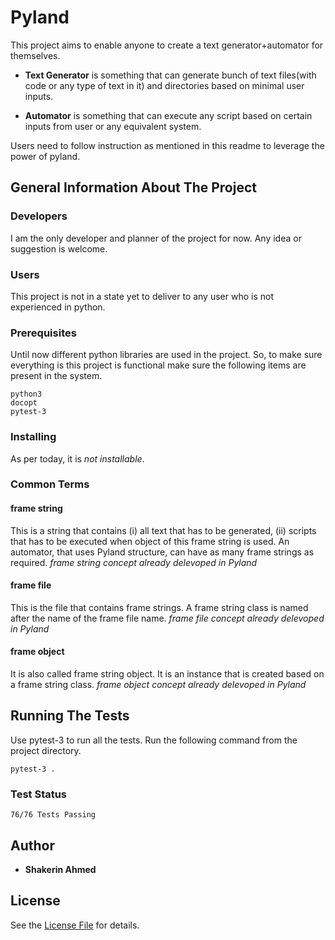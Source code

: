 # Pyland
This project aims to enable anyone to create a text generator+automator for themselves.

* **Text Generator** is something that can generate bunch of text files(with code or any 
type of text in it) and directories based on minimal user inputs.

* **Automator** is something that can execute any script based on certain inputs from
user or any equivalent system.

Users need to follow instruction as mentioned in this readme to leverage the power of pyland.

## General Information About The Project

### Developers
I am the only developer and planner of the project for now. Any idea or suggestion is welcome.

### Users
This project is not in a state yet to deliver to any user who is not experienced in python.

### Prerequisites
Until now different python libraries are used in the project. So, to make sure everything
is this project is functional make sure the following items are present in the system.

```
python3
docopt
pytest-3
```

### Installing

As per today, it is *not installable*.

### Common Terms

#### frame string
This is a string that contains (i) all text that has to be generated, (ii) scripts that
has to be executed when object of this frame string is used.
An automator, that uses Pyland structure, can have as many frame strings as required.
*frame string concept already delevoped in Pyland*

#### frame file
This is the file that contains frame strings. A frame string class is named after the
name of the frame file name.
*frame file concept already delevoped in Pyland*

#### frame object
It is also called frame string object. It is an instance that is created based on a 
frame string class.
*frame object concept already delevoped in Pyland*


## Running The Tests

Use pytest-3 to run all the tests. Run the following command from the project directory.
```
pytest-3 .
```

### Test Status
```
76/76 Tests Passing
```

## Author

* **Shakerin Ahmed** 

## License

See the [License File](https://github.com/shakerin/pyland/blob/master/LICENSE) for details.
